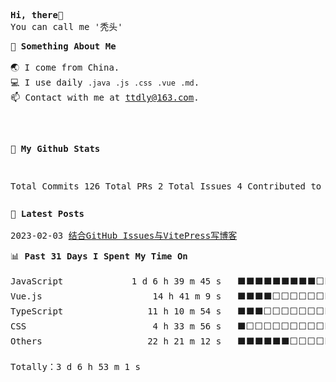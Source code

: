<pre>
<strong>Hi, there👋</strong>
You can call me '秃头'
</pre>
<pre>
👾 <strong>Something About Me</strong>

🌏 I come from China.
💻 I use daily <code>.java</code> <code>.js</code> <code>.css</code> <code>.vue</code> <code>.md</code>.
📫 Contact with me at <a href="mailto:ttdly@163.com">ttdly@163.com</a>.

</pre><pre>
🙈 <strong>My Github Stats</strong>

Total Commits                        126
Total PRs                              2
Total Issues                           4
Contributed to                         3
</pre>
<pre>
📰 <strong>Latest Posts</strong>

2023-02-03 <a href="https://blog.152527.xyz/posts/1.html" target="_blank">结合GitHub Issues与VitePress写博客</a>
</pre>
<pre>
📊 <strong>Past 31 Days I Spent My Time On</strong>

JavaScript             1 d 6 h 39 m 45 s   ⬛⬛⬛⬛⬛⬛⬛⬛⬛⬜⬜⬜⬜⬜⬜⬜⬜⬜⬜⬜⬜⬜⬜⬜⬜   36.74%
Vue.js                     14 h 41 m 9 s   ⬛⬛⬛⬛⬜⬜⬜⬜⬜⬜⬜⬜⬜⬜⬜⬜⬜⬜⬜⬜⬜⬜⬜⬜⬜   17.60%
TypeScript                11 h 10 m 54 s   ⬛⬛⬛⬜⬜⬜⬜⬜⬜⬜⬜⬜⬜⬜⬜⬜⬜⬜⬜⬜⬜⬜⬜⬜⬜   13.40%
CSS                        4 h 33 m 56 s   ⬛⬜⬜⬜⬜⬜⬜⬜⬜⬜⬜⬜⬜⬜⬜⬜⬜⬜⬜⬜⬜⬜⬜⬜⬜   05.47%
Others                    22 h 21 m 12 s   ⬛⬛⬛⬛⬛⬛⬜⬜⬜⬜⬜⬜⬜⬜⬜⬜⬜⬜⬜⬜⬜⬜⬜⬜⬜   26.79%

Totally：3 d 6 h 53 m 1 s
</pre>

